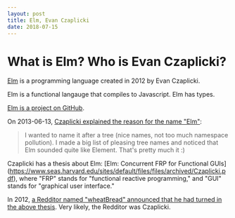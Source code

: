 ```yaml
---
layout: post
title: Elm, Evan Czaplicki
date: 2018-07-15
---
```


# What is Elm? Who is Evan Czaplicki?

[Elm](http://elm-lang.org/) is a programming language created in 2012 by Evan Czaplicki.

Elm is a functional langauge that compiles to Javascript. Elm has types.

[Elm is a project on GitHub](https://github.com/elm/elm-lang.org).

On 2013-06-13, [Czaplicki explained the reason for the name "Elm"](https://groups.google.com/forum/#!msg/elm-discuss/S4zbHJWPXvU/JyavEHDDQucJ):

> I wanted to name it after a tree (nice names, not too much namespace pollution). I made a big list of pleasing tree names and noticed that Elm sounded quite like Element. That's pretty much it :)

Czaplicki has a thesis about Elm: [Elm\: Concurrent FRP for Functional GUIs] (https://www.seas.harvard.edu/sites/default/files/files/archived/Czaplicki.pdf), where "FRP" stands for "functional reactive programming," and "GUI" stands for "graphical user interface."

In 2012, [a Redditor named "wheatBread" announced that he had turned in the above thesis](https://www.reddit.com/r/haskell/comments/rkyoa/my_thesis_is_finally_complete_elm_concurrent_frp/). Very likely, the Redditor was Czaplicki.
